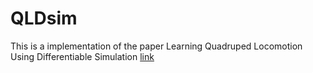# QLDsim

This is a implementation of the paper Learning Quadruped Locomotion Using
Differentiable Simulation [link](https://arxiv.org/abs/2403.14864)
